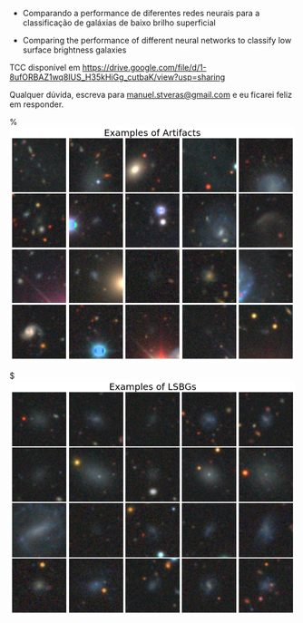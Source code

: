  - Comparando a performance de diferentes redes neurais para a classificação de galáxias de baixo brilho superficial

 - Comparing the performance of different neural networks to classify low surface brightness galaxies

TCC disponível em https://drive.google.com/file/d/1-8ufORBAZ1wq8IUS_H35kHiGg_cutbaK/view?usp=sharing

Qualquer dúvida, escreva para manuel.stveras@gmail.com e eu ficarei feliz em responder.


% ![alt text](https://github.com/Manuelstv/VIT-LSBGs/blob/main/img_artifacts.png?raw=true)

$ ![alt text](https://github.com/Manuelstv/VIT-LSBGs/blob/main/img_lsbgs.png?raw=true)
